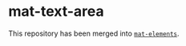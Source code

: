 # mat-text-area

This repository has been merged into [`mat-elements`](https://github.com/expandjs/mat-elements).
